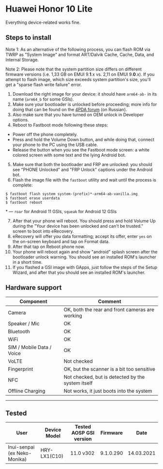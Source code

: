 # Huawei Honor 10 Lite

Everything device-related works fine.

## Steps to install
Note 1: As an alternative of the following process, you can flash ROM via TWRP as "System Image" and format ART/Dalvik Cache, Cache, Data, and Internal Storage.

Note 2: Please note that the system partition size differs on different firmware versions (i.e. 1,33 GB on EMUI 9.**1**.x vs. 2,11 on EMUI 9.**0**.x). If you attempt to flash image, which size exceeds system partition's size, you'll get a "sparse flash write failure" error.

1. Download the right image for your device: it should have `arm64-ab-` in its name (`arm64_b` for some GSIs).
2. Make sure your bootloader is unlocked before proceeding; more info for doing that can be found on the [4PDA forum](https://4pda.to/forum/index.php?s=&showtopic=935415&view=findpost&p=104608410) (on Russian).
3. Also make sure that you have turned on OEM unlock in Developer options.
4. Reboot to Fastboot mode following these steps:
* Power off the phone completely.
* Press and hold the Volume Down button, and while doing that, connect your phone to the PC using the USB cable.
* Release the button when you see the Fastboot mode screen: a white colored screen with some text and the lying Android bot.
5. Make sure that both the bootloader and FRP are unlocked: you should see "PHONE Unlocked" and "FRP Unlock" captions under the Android bot.
6. Flash the image file with the `fastboot` utility and wait until the process is complete:
```
$ fastboot flash system system-(prefix)*-arm64-ab-vanilla.img
$ fastboot erase userdata
$ fastboot reboot
```
\* — `roar` for Android 11 GSIs, `squeak` for Android 12 GSIs

7. After that your phone will reboot. You should press and hold Volume Up during the "Your device has been unlocked and can't be trusted." screen to boot into eRecovery.
8. eRecovery will offer you data formatting; accept its offer, enter `yes` on the on-screen keyboard and tap on Format data.
9. After that tap on Reboot phone now.
10. Your phone will reboot again and show "android" splash screen after the bootloader unlock warning. You should see an installed ROM's launcher in a short time.
11. If you flashed a GSI image with GApps, just follow the steps of the Setup Wizard, and after that you should see an installed ROM's launcher.

## Hardware support

| Component                 |      Comment                                              |
|---------------------------|-----------------------------------------------------------|
| Camera                    | OK, both the rear and front cameras are working           |
| Speaker / Mic             | OK                                                        |
| Bluetooth                 | OK                                                        |
| WiFi                      | OK                                                        |
| SIM / Mobile Data / Voice | OK                                                        |
| VoLTE                     | Not checked                                               |
| Fingerprint               | OK, but the scanner is a bit too sensitive                |
| NFC                       | Not checked, but is detected by the system itself         |
| Offline Charging          | Not works, it just boots into the system                  |
---

## Tested

| User                         |      Device Model  |  Tested AOSP GSI version  |  Firmware  |  Date      |
|------------------------------|--------------------|---------------------------|------------|------------|
| Inui-senpai (ex Neko-Monika) |      HRY-LX1(C10)  |                 11.0 v302 |  9.1.0.290 | 14.03.2021 |
